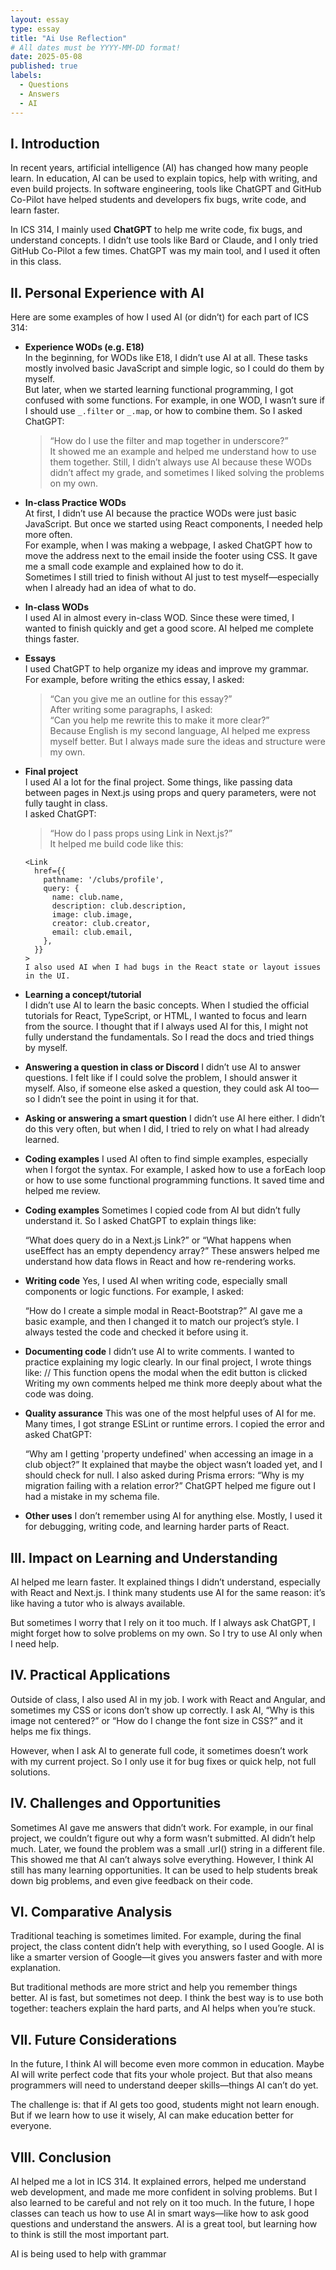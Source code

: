 ```yaml
---
layout: essay
type: essay
title: "Ai Use Reflection"
# All dates must be YYYY-MM-DD format!
date: 2025-05-08
published: true
labels:
  - Questions
  - Answers
  - AI
---
```

## I. Introduction

In recent years, artificial intelligence (AI) has changed how many people learn. In education, AI can be used to explain topics, help with writing, and even build projects. In software engineering, tools like ChatGPT and GitHub Co-Pilot have helped students and developers fix bugs, write code, and learn faster.

In ICS 314, I mainly used **ChatGPT** to help me write code, fix bugs, and understand concepts. I didn’t use tools like Bard or Claude, and I only tried GitHub Co-Pilot a few times. ChatGPT was my main tool, and I used it often in this class.

## II. Personal Experience with AI

Here are some examples of how I used AI (or didn’t) for each part of ICS 314:

- **Experience WODs (e.g. E18)**  
  In the beginning, for WODs like E18, I didn’t use AI at all. These tasks mostly involved basic JavaScript and simple logic, so I could do them by myself.  
  But later, when we started learning functional programming, I got confused with some functions. For example, in one WOD, I wasn’t sure if I should use `_.filter` or `_.map`, or how to combine them. So I asked ChatGPT:  
  > “How do I use the filter and map together in underscore?”  
  It showed me an example and helped me understand how to use them together. Still, I didn’t always use AI because these WODs didn’t affect my grade, and sometimes I liked solving the problems on my own.

- **In-class Practice WODs**  
  At first, I didn’t use AI because the practice WODs were just basic JavaScript. But once we started using React components, I needed help more often.  
  For example, when I was making a webpage, I asked ChatGPT how to move the address next to the email inside the footer using CSS. It gave me a small code example and explained how to do it.  
  Sometimes I still tried to finish without AI just to test myself—especially when I already had an idea of what to do.

- **In-class WODs**  
  I used AI in almost every in-class WOD. Since these were timed, I wanted to finish quickly and get a good score. AI helped me complete things faster.

- **Essays**  
  I used ChatGPT to help organize my ideas and improve my grammar.  
  For example, before writing the ethics essay, I asked:  
  > “Can you give me an outline for this essay?”  
  After writing some paragraphs, I asked:  
  > “Can you help me rewrite this to make it more clear?”  
  Because English is my second language, AI helped me express myself better. But I always made sure the ideas and structure were my own.

- **Final project**  
   I used AI a lot for the final project. Some things, like passing data between pages in Next.js using props and query parameters, were not fully taught in class.  
  I asked ChatGPT:  
  > “How do I pass props using Link in Next.js?”  
  It helped me build code like this:

  ```tsx
  <Link
    href={{
      pathname: '/clubs/profile',
      query: {
        name: club.name,
        description: club.description,
        image: club.image,
        creator: club.creator,
        email: club.email,
      },
    }}
  >
  I also used AI when I had bugs in the React state or layout issues in the UI.
- **Learning a concept/tutorial**  
  I didn’t use AI to learn the basic concepts. When I studied the official tutorials for React, TypeScript, or HTML, I wanted to focus and learn from the source.
  I thought that if I always used AI for this, I might not fully understand the fundamentals. So I read the docs and tried things by myself.
  
- **Answering a question in class or Discord**
  I didn’t use AI to answer questions. I felt like if I could solve the problem, I should answer it myself. Also, if someone else asked a question, they could ask AI too—so I didn’t see the        point in using it for that.
  
- **Asking or answering a smart question**
  I didn’t use AI here either. I didn’t do this very often, but when I did, I tried to rely on what I had already learned.

- **Coding examples**
  I used AI often to find simple examples, especially when I forgot the syntax.
  For example, I asked how to use a forEach loop or how to use some functional programming functions. It saved time and helped me review.
  
- **Coding examples**
  Sometimes I copied code from AI but didn’t fully understand it. So I asked ChatGPT to explain things like:

    “What does query do in a Next.js Link?”
    or
    “What happens when useEffect has an empty dependency array?”
    These answers helped me understand how data flows in React and how re-rendering works.
  
- **Writing code**
  Yes, I used AI when writing code, especially small components or logic functions.
  For example, I asked:

    “How do I create a simple modal in React-Bootstrap?”
    AI gave me a basic example, and then I changed it to match our project’s style. I always tested the code and checked it before using it.

- **Documenting code**
  I didn’t use AI to write comments. I wanted to practice explaining my logic clearly.
  In our final project, I wrote things like:
  // This function opens the modal when the edit button is clicked
  Writing my own comments helped me think more deeply about what the code was doing.

- **Quality assurance**
  This was one of the most helpful uses of AI for me. Many times, I got strange ESLint or runtime errors. I copied the error and asked ChatGPT:

    “Why am I getting 'property undefined' when accessing an image in a club object?”
    It explained that maybe the object wasn’t loaded yet, and I should check for null.
    I also asked during Prisma errors:
    “Why is my migration failing with a relation error?”
    ChatGPT helped me figure out I had a mistake in my schema file.

- **Other uses**
  I don’t remember using AI for anything else. Mostly, I used it for debugging, writing code, and learning harder parts of React.
## III. Impact on Learning and Understanding

AI helped me learn faster. It explained things I didn’t understand, especially with React and Next.js. I think many students use AI for the same reason: it’s like having a tutor who is always available.

But sometimes I worry that I rely on it too much. If I always ask ChatGPT, I might forget how to solve problems on my own. So I try to use AI only when I need help.


## IV. Practical Applications

Outside of class, I also used AI in my job. I work with React and Angular, and sometimes my CSS or icons don’t show up correctly. I ask AI, “Why is this image not centered?” or “How do I change the font size in CSS?” and it helps me fix things.

However, when I ask AI to generate full code, it sometimes doesn’t work with my current project. So I only use it for bug fixes or quick help, not full solutions.

## IV. Challenges and Opportunities
Sometimes AI gave me answers that didn’t work. For example, in our final project, we couldn’t figure out why a form wasn’t submitted. AI didn’t help much. Later, we found the problem was a small .url() string in a different file. This showed me that AI can’t always solve everything. However, I think AI still has many learning opportunities. It can be used to help students break down big problems, and even give feedback on their code.

## VI. Comparative Analysis
Traditional teaching is sometimes limited. For example, during the final project, the class content didn’t help with everything, so I used Google. AI is like a smarter version of Google—it gives you answers faster and with more explanation.

But traditional methods are more strict and help you remember things better. AI is fast, but sometimes not deep. I think the best way is to use both together: teachers explain the hard parts, and AI helps when you’re stuck.

## VII. Future Considerations

In the future, I think AI will become even more common in education. Maybe AI will write perfect code that fits your whole project. But that also means programmers will need to understand deeper skills—things AI can’t do yet.

The challenge is: that if AI gets too good, students might not learn enough. But if we learn how to use it wisely, AI can make education better for everyone.


## VIII. Conclusion

AI helped me a lot in ICS 314. It explained errors, helped me understand web development, and made me more confident in solving problems. But I also learned to be careful and not rely on it too much. In the future, I hope classes can teach us how to use AI in smart ways—like how to ask good questions and understand the answers. AI is a great tool, but learning how to think is still the most important part.



AI is being used to help with grammar

